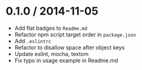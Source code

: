 
0.1.0 / 2014-11-05
==================

 * Add flat badges to `Readme.md`
 * Refactor npm script target order in `package.json`
 * Add `.eslintrc`
 * Refactor to disallow space after object keys
 * Update eslint, mocha, textom
 * Fix typo in usage example in Readme.md
